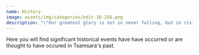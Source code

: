```yaml
---
name: History
image: assets/img/categories/edit-10-256.png
description: "\"Our greatest glory is not in never falling, but in rising every time we fall.\""
---
```


Here you will find significant historical events have have occurred or are thought to have occured in Tsamsara's past.